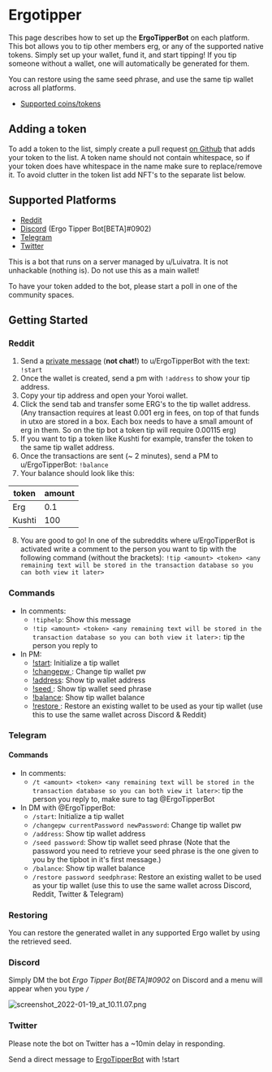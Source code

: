 # Ergotipper

This page describes how to set up the **ErgoTipperBot** on each platform. This bot allows you to tip other members erg, or any of the supported native tokens. Simply set up your wallet, fund it, and start tipping! If you tip someone without a wallet, one will automatically be generated for them. 

You can restore using the same seed phrase, and use the same tip wallet across all platforms.  

- [Supported coins/tokens](https://github.com/Luivatra/ergotipper-tokens#supported-token-list)

## Adding a token

To add a token to the list, simply create a pull request [on Github](https://github.com/Luivatra/ergotipper-tokens#supported-token-list) that adds your token to the list. A token name should not contain whitespace, so if your token does have whitespace in the name make sure to replace/remove it. To avoid clutter in the token list add NFT's to the separate list below.


## Supported Platforms

- [Reddit](https://www.reddit.com/message/compose/?to=ErgoTipperBot&subject=BotTalk&message=!start) 
- [Discord](https://discord.gg/SnTHHkcR6x) (Ergo Tipper Bot[BETA]#0902)
- [Telegram](https://t.me/ergotipperbot)
- [Twitter](https://twitter.com/ErgoTipperBot)



This is a bot that runs on a server managed by u/Luivatra. It is not unhackable (nothing is). Do not use this as a main wallet!

To have your token added to the bot, please start a poll in one of the community spaces.

## Getting Started

### Reddit

1. Send a [private message](https://www.reddit.com/message/compose/?to=ErgoTipperBot&subject=BotTalk&message=!start) (**not chat!**) to u/ErgoTipperBot with the text: `!start`
2. Once the wallet is created, send a pm with `!address` to show your tip address.
3. Copy your tip address and open your Yoroi wallet.
4. Click the send tab and transfer some ERG's to the tip wallet address. (Any transaction requires at least 0.001 erg in fees, on top of that funds in utxo are stored in a box. Each box needs to have a small amount of erg in them. So on the tip bot a token tip will require 0.00115 erg)
5. If you want to tip a token like Kushti for example, transfer the token to the same tip wallet address. 
6. Once the transactions are sent (~ 2 minutes), send a PM to u/ErgoTipperBot: `!balance`
7. Your balance should look like this:

| token  | amount |
|--------|:-------|
| Erg    | 0.1    |
| Kushti | 100    |

8. You are good to go! In one of the subreddits where u/ErgoTipperBot is activated write a comment to the person you want to tip with the following command (without the brackets):
`!tip <amount> <token> <any remaining text will be stored in the transaction database so you can both view it later>`

### Commands

- In comments:
    - `!tiphelp`: Show this message
    - `!tip <amount> <token> <any remaining text will be stored in the transaction database so you can both view it later>:` tip the person you reply to
- In PM:
    - [!start](https://www.reddit.com/message/compose/?to=ErgoTipperBot&subject=BotTalk&message=!start): Initialize a tip wallet
    - [!changepw <currentPassword> <newPassword>](https://www.reddit.com/message/compose/?to=ErgoTipperBot&subject=BotTalk&message=!changepw%20%3CcurrentPassword%3E%20%3CnewPassword%3E): Change tip wallet pw
    - [!address](https://www.reddit.com/message/compose/?to=ErgoTipperBot&subject=BotTalk&message=!address): Show tip wallet address
    - [!seed <password>](https://www.reddit.com/message/compose/?to=ErgoTipperBot&subject=BotTalk&message=!seed%20%3Cpassword%3E): Show tip wallet seed phrase
    - [!balance](https://www.reddit.com/message/compose/?to=ErgoTipperBot&subject=BotTalk&message=!balance): Show tip wallet balance
    - [!restore <password> <seed phrase>](https://www.reddit.com/message/compose/?to=ErgoTipperBot&subject=BotTalk&message=!restore%20%3Cpassword%3E%20%3Cseed%20phrase%3E): Restore an existing wallet to be used as your tip wallet (use this to use the same wallet across Discord & Reddit)

### Telegram
  
#### Commands

- In comments:
    - `/t <amount> <token> <any remaining text will be stored in the transaction database so you can both view it later>`: tip the person you reply to, make sure to tag @ErgoTipperBot
- In DM with @ErgoTipperBot:
    - `/start`: Initialize a tip wallet
    - `/changepw currentPassword newPassword`: Change tip wallet pw
    - `/address`: Show tip wallet address
    - `/seed password`: Show tip wallet seed phrase (Note that the password you need to retrieve your seed phrase is the one given to you by the tipbot in it's first message.)
    - `/balance`: Show tip wallet balance
    - `/restore password seedphrase`: Restore an existing wallet to be used as your tip wallet (use this to use the same wallet across Discord, Reddit, Twitter & Telegram)
  
### Restoring
  
You can restore the generated wallet in any supported Ergo wallet by using the retrieved seed. 
  
### Discord
  
Simply DM the bot *Ergo Tipper Bot[BETA]#0902* on Discord and a menu will appear when you type `/`
  
![screenshot_2022-01-19_at_10.11.07.png](/screenshot_2022-01-19_at_10.11.07.png)
  
### Twitter
  
Please note the bot on Twitter has a ~10min delay in responding.

Send a direct message to [ErgoTipperBot](https://twitter.com/ErgoTipperBot) with !start 


